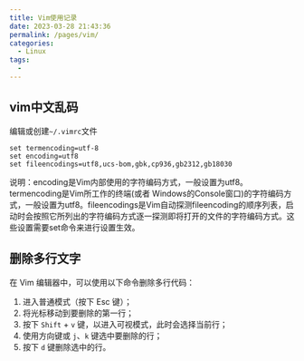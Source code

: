 ```yaml
---
title: Vim使用记录
date: 2023-03-28 21:43:36
permalink: /pages/vim/
categories:
  - Linux
tags:
  - 
---
```



## vim中文乱码

编辑或创建`~/.vimrc`文件

```
set termencoding=utf-8
set encoding=utf8
set fileencodings=utf8,ucs-bom,gbk,cp936,gb2312,gb18030
```

说明：encoding是Vim内部使用的字符编码方式，一般设置为utf8。termencoding是Vim所工作的终端(或者 Windows的Console窗口)的字符编码方式，一般设置为utf8。fileencodings是Vim自动探测fileencoding的顺序列表，启动时会按照它所列出的字符编码方式逐一探测即将打开的文件的字符编码方式。这些设置需要set命令来进行设置生效。

## 删除多行文字

在 Vim 编辑器中，可以使用以下命令删除多行代码：

1. 进入普通模式（按下 Esc 键）；
2. 将光标移动到要删除的第一行；
3. 按下 `Shift` + `v` 键，以进入可视模式，此时会选择当前行；
4. 使用方向键或 `j`、`k` 键选中要删除的行；
5. 按下 `d` 键删除选中的行。
